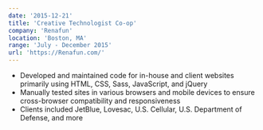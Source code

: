 ```yaml
---
date: '2015-12-21'
title: 'Creative Technologist Co-op'
company: 'Renafun'
location: 'Boston, MA'
range: 'July - December 2015'
url: 'https://Renafun.com/'
---
```


- Developed and maintained code for in-house and client websites primarily using HTML, CSS, Sass, JavaScript, and jQuery
- Manually tested sites in various browsers and mobile devices to ensure cross-browser compatibility and responsiveness
- Clients included JetBlue, Lovesac, U.S. Cellular, U.S. Department of Defense, and more
